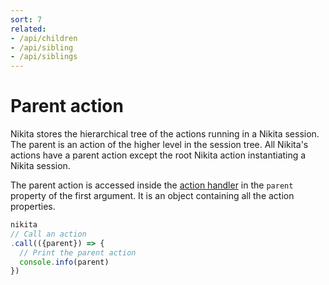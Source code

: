 ```yaml
---
sort: 7
related:
- /api/children
- /api/sibling
- /api/siblings
---
```


# Parent action

Nikita stores the hierarchical tree of the actions running in a Nikita session. The parent is an action of the higher level in the session tree. All Nikita's actions have a parent action except the root Nikita action instantiating a Nikita session.

The parent action is accessed inside the [action handler](/current/api/handler) in the `parent` property of the first argument. It is an object containing all the action properties.

```js
nikita
// Call an action
.call(({parent}) => {
  // Print the parent action
  console.info(parent)
})
```
